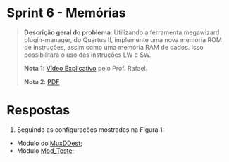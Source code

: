 # Sprint 6 - Memórias

> **Descrição geral do problema**: Utilizando a ferramenta megawizard plugin-manager, do Quartus II,
implemente uma nova memória ROM de instruções, assim como uma memória RAM de dados. Isso
possibilitará o uso das instruções LW e SW.
> 
> **Nota 1**: [Vídeo Explicativo](https://youtu.be/0Xkp6-G8LPs) pelo Prof. Rafael.
> 
> **Nota 2**: [PDF](https://github.com/NibiruFT/CPU-MIPS/blob/main/Sprint%206/images/Sprint6%20-%20Mem%C3%B3rias%20-%20CPU%20MIPS.pdf)

# Respostas

1. Seguindo as configurações mostradas na Figura 1:
  - Módulo do [MuxDDest](https://github.com/NibiruFT/CPU-MIPS/blob/main/Sprint%206/respostas/MuxDDest.v);
  - Módulo [Mod_Teste](https://github.com/NibiruFT/CPU-MIPS/blob/main/Sprint%206/respostas/Mod_Teste.v);
